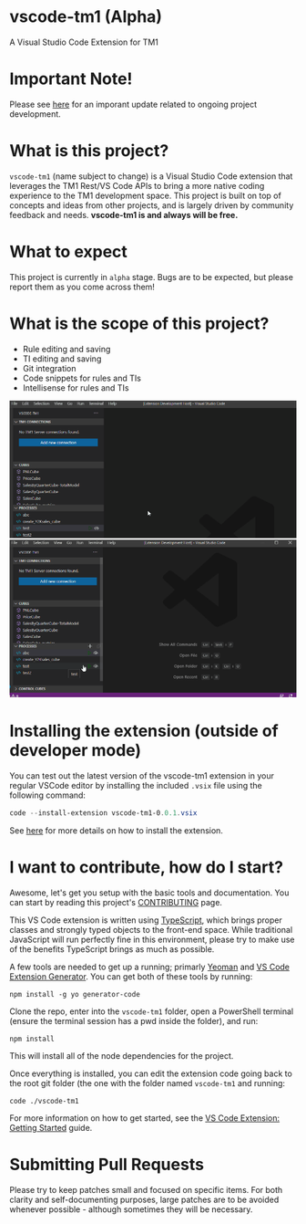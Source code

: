 # vscode-tm1 (Alpha)
A Visual Studio Code Extension for TM1

# Important Note!
Please see [here](https://github.com/bgregs514/vscode-tm1/discussions/33) for an imporant update related to ongoing project development.

# What is this project?
`vscode-tm1` (name subject to change) is a Visual Studio Code extension that leverages the TM1 Rest/VS Code APIs to bring a more native coding experience to the TM1 development space. This project is built on top of concepts and ideas from other projects, and is largely driven by community feedback and needs. **vscode-tm1 is and always will be free.**

# What to expect
This project is currently in `alpha` stage.  Bugs are to be expected, but please report them as you come across them!

# What is the scope of this project?
- Rule editing and saving
- TI editing and saving
- Git integration
- Code snippets for rules and TIs
- Intellisense for rules and TIs

![Code Editing](docs/tiEdit.gif)
![TI Processing](docs/tiRun.gif)

# Installing the extension (outside of developer mode)
You can test out the latest version of the vscode-tm1 extension in your regular VSCode editor by installing the included `.vsix` file using the following command:
```PowerShell
code --install-extension vscode-tm1-0.0.1.vsix
```
See [here](https://code.visualstudio.com/api/working-with-extensions/publishing-extension#packaging-extensions) for more details on how to install the extension.

# I want to contribute, how do I start?
Awesome, let's get you setup with the basic tools and documentation.  You can start by reading this project's [CONTRIBUTING](docs/CONTRIBUTING.md) page.

This VS Code extension is written using [TypeScript](https://www.typescriptlang.org/docs/), which brings proper classes and strongly typed objects to the front-end space.  While traditional JavaScript will run perfectly fine in this environment, please try to make use of the benefits TypeScript brings as much as possible.

A few tools are needed to get up a running; primarly [Yeoman](https://yeoman.io/) and [VS Code Extension Generator](https://www.npmjs.com/package/generator-code).  You can get both of these tools by running:
```
npm install -g yo generator-code
```

Clone the repo, enter into the `vscode-tm1` folder, open a PowerShell terminal (ensure the terminal session has a pwd inside the folder), and run:
```
npm install
```
This will install all of the node dependencies for the project.

Once everything is installed, you can edit the extension code going back to the root git folder (the one with the folder named `vscode-tm1` and running:
```
code ./vscode-tm1
```

For more information on how to get started, see the [VS Code Extension: Getting Started](https://code.visualstudio.com/api/get-started/your-first-extension) guide.

# Submitting Pull Requests
Please try to keep patches small and focused on specific items.  For both clarity and self-documenting purposes, large patches are to be avoided whenever possible - although sometimes they will be necessary.
